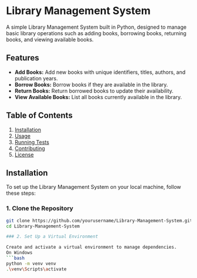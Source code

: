 # Library Management System

A simple Library Management System built in Python, designed to manage basic library operations such as adding books, borrowing books, returning books, and viewing available books.

## Features

- **Add Books:** Add new books with unique identifiers, titles, authors, and publication years.
- **Borrow Books:** Borrow books if they are available in the library.
- **Return Books:** Return borrowed books to update their availability.
- **View Available Books:** List all books currently available in the library.

## Table of Contents

1. [Installation](#installation)
2. [Usage](#usage)
3. [Running Tests](#running-tests)
4. [Contributing](#contributing)
5. [License](#license)

## Installation

To set up the Library Management System on your local machine, follow these steps:

### 1. Clone the Repository

```bash
git clone https://github.com/yourusername/Library-Management-System.git
cd Library-Management-System

### 2. Set Up a Virtual Environment

Create and activate a virtual environment to manage dependencies.
On Windows
```bash
python -m venv venv
.\venv\Scripts\activate
